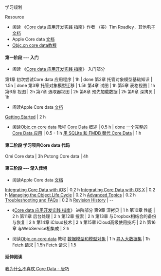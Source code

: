 

学习规划

Resource
* 阅读 《[Core data 应用开发实践 指南](https://pan.baidu.com/s/1INi1m23gX_WDD0MedN9b7Q)》作者 （美）Tim Roadley，其他[电子文档](https://yq.aliyun.com/articles/117610?spm=5176.10695662.1996646101.searchclickresult.64cb5966ecLMjk&do=login&accounttraceid=eb3e6867-ed7f-4368-920b-dd4b6e339fef)
* Apple Core data [文档](https://developer.apple.com/library/content/documentation/Cocoa/Conceptual/CoreData/)
* [Objc.cn core data教程](https://www.objccn.io/issues/)


#### 第一阶段 --- 入门
* 阅读 《[Core data 应用开发实践 指南](https://pan.baidu.com/s/1INi1m23gX_WDD0MedN9b7Q)》 入门部分

第1章 初次尝试Core data 应用程序 | 1h | done
第2章 托管对象模型基础知识 | 1.5h | done
第3章 托管对象模型迁移 | 1.5h
第4章 试图 | 1h
第5章 表格视图 | 1h
第6章 视图 | 2h
第7章 选取器视图 | 2h
第8章 预先加载数据 | 2h
第9章 深拷贝 | 1h

*  阅读Apple Core data [文档](https://developer.apple.com/library/content/documentation/Cocoa/Conceptual/CoreData/)

[Getting Started](https://developer.apple.com/library/content/documentation/Cocoa/Conceptual/CoreData/index.html#//apple_ref/doc/uid/TP40001075-CH2-SW1)  |  2 h

* 阅读[Objc.cn core data](https://www.objccn.io/issues/) 教程
[Core Data 概述](https://www.objccn.io/issue-4-1/) | 0.5 h | done
[一个完整的 Core Data 应用](https://www.objccn.io/issue-4-2/) | 0.5 - 1 h
[用 SQLite 和 FMDB 替代 Core Data](https://www.objccn.io/issue-4-3/) | 1 h

#### 第二阶段  学习项目Core data 代码

Omi Core data | 3h
Putong Core data | 4h

#### 第三阶段 --- 渐入佳境
* 阅读Apple Core data [文档](https://developer.apple.com/library/content/documentation/Cocoa/Conceptual/CoreData/)

[Integrating Core Data with iOS](https://developer.apple.com/library/content/documentation/Cocoa/Conceptual/CoreData/nsfetchedresultscontroller.html#//apple_ref/doc/uid/TP40001075-CH8-SW1) | 0.2 h
[Integrating Core Data with OS X](https://developer.apple.com/library/content/documentation/Cocoa/Conceptual/CoreData/CocoaBindings.html#//apple_ref/doc/uid/TP40001075-CH12-SW1) | 0.2 h
[Managing the Object Life Cycle](https://developer.apple.com/library/content/documentation/Cocoa/Conceptual/CoreData/MO_Lifecycle.html#//apple_ref/doc/uid/TP40001075-CH31-SW1) | 0.2 h
[Advanced Topics](https://developer.apple.com/library/content/documentation/Cocoa/Conceptual/CoreData/ChangeManagement.html#//apple_ref/doc/uid/TP40001075-CH22-SW1) | 0.2 h
[Troubleshooting and FAQs](https://developer.apple.com/library/content/documentation/Cocoa/Conceptual/CoreData/TroubleshootingCoreData.html#//apple_ref/doc/uid/TP40001075-CH26-SW1) | 0.2 h
[Revision History](https://developer.apple.com/library/content/documentation/Cocoa/Conceptual/CoreData/RevisionHistory.html#//apple_ref/doc/uid/TP40003204-SW1) | --


* 《[Core data 应用开发实践 指南](https://pan.baidu.com/s/1INi1m23gX_WDD0MedN9b7Q)》 进阶部分
第9章 深拷贝 | 1 h
第10章 性能 | 2 h
第11章 后台处理 | 2 h
第12章 搜索 | 2 h
第13章 与Dropbox相结合的备份与恢复 | 2 h
第14章 iCloud技术 | 2 h
第15章 iCloud高级使用技巧 | 2 h
第16章 与WebService相集成 | 2 h

* 阅读[Objc.cn core data](https://www.objccn.io/issues/) 教程
[数据模型和模型对象](https://www.objccn.io/issue-4-4/) | 1 h
[导入大数据集](https://www.objccn.io/issue-4-5/) | 1h
[Fetch 请求](https://www.objccn.io/issue-4-6/) | 1.5h
[Fetch 请求](https://www.objccn.io/issue-4-6/) | 1.5


#### 延伸阅读
[我为什么不喜欢 Core Data - 唐巧](http://blog.devtang.com/2016/08/04/i-do-not-like-core-data/)


